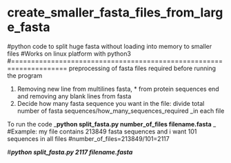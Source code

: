 # create_smaller_fasta_files_from_large_fasta
#python code to split huge fasta without loading into memory to smaller files 
#Works on linux platform with python3
#====================================================================
preprocessing of fasta files required before running the program

1. Removing new line from multilines fasta, * from protein sequences end and removing any blank lines from fasta
2. Decide how many fasta sequence you want in the file: divide total number of fasta sequences/how_many_sequences_required _in each file


To run the code 
_**python split_fasta.py number_of_files filename.fasta**
_
#Example: my file contains 213849 fasta sequences and i want 101 sequences in all files
#number_of_files=213849/101=2117

#_**python split_fasta.py 2117 filename.fasta**_
